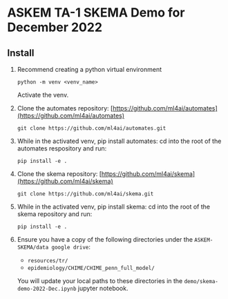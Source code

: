 # ASKEM TA-1 SKEMA Demo for December 2022

## Install

1. Recommend creating a python virtual environment

	`python -m venv <venv_name>`

	Activate the venv.

2. Clone the automates repository: [https://github.com/ml4ai/automates](https://github.com/ml4ai/automates)
	
	`git clone https://github.com/ml4ai/automates.git`

3. While in the activated venv, pip install automates: cd into the root of the automates respository and run:

	`pip install -e .`

4. Clone the skema repository: [https://github.com/ml4ai/skema](https://github.com/ml4ai/skema)

	`git clone https://github.com/ml4ai/skema.git`

5. While in the activated venv, pip install skema: cd into the root of the skema repository and run:

	`pip install -e .`

6. Ensure you have a copy of the following directories under the `ASKEM-SKEMA/data google drive`:

	- `resources/tr/`
	- `epidemiology/CHIME/CHIME_penn_full_model/`
	
	You will update your local paths to these directories in the `demo/skema-demo-2022-Dec.ipynb` jupyter notebook.